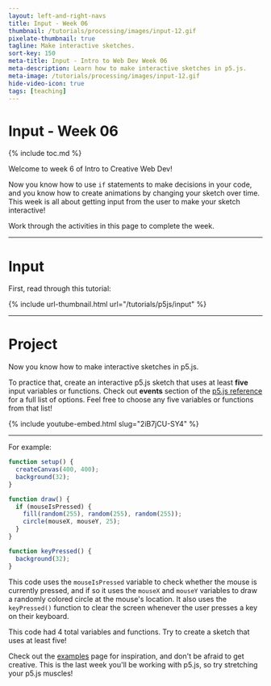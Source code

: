 ```yaml
---
layout: left-and-right-navs
title: Input - Week 06
thumbnail: /tutorials/processing/images/input-12.gif
pixelate-thumbnail: true
tagline: Make interactive sketches.
sort-key: 150
meta-title: Input - Intro to Web Dev Week 06
meta-description: Learn how to make interactive sketches in p5.js.
meta-image: /tutorials/processing/images/input-12.gif
hide-video-icon: true
tags: [teaching]
---
```


# Input - Week 06

{% include toc.md %}

Welcome to week 6 of Intro to Creative Web Dev!

Now you know how to use `if` statements to make decisions in your code, and you know how to create animations by changing your sketch over time. This week is all about getting input from the user to make your sketch interactive!

Work through the activities in this page to complete the week.

---

# Input

First, read through this tutorial:

{% include url-thumbnail.html url="/tutorials/p5js/input" %}

---

# Project

Now you know how to make interactive sketches in p5.js.

To practice that, create an interactive p5.js sketch that uses at least **five** input variables or functions. Check out **events** section of the [p5.js reference](https://p5js.org/reference/) for a full list of options. Feel free to choose any five variables or functions from that list!

{% include youtube-embed.html slug="2iB7jCU-SY4" %}

---

For example:

```javascript
function setup() {
  createCanvas(400, 400);
  background(32);
}

function draw() {
  if (mouseIsPressed) {
    fill(random(255), random(255), random(255));
    circle(mouseX, mouseY, 25);
  }
}

function keyPressed() {
  background(32);
}
```

This code uses the `mouseIsPressed` variable to check whether the mouse is currently pressed, and if so it uses the `mouseX` and `mouseY` variables to draw a randomly colored circle at the mouse's location. It also uses the `keyPressed()` function to clear the screen whenever the user presses a key on their keyboard.

This code had 4 total variables and functions. Try to create a sketch that uses at least five!

Check out the [examples](/tutorials/p5js) page for inspiration, and don't be afraid to get creative. This is the last week you'll be working with p5.js, so try stretching your p5.js muscles!

